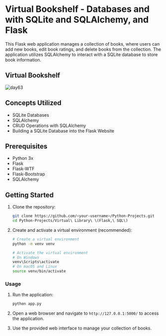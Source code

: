# Virtual Bookshelf - Databases and with SQLite and SQLAlchemy, and Flask
This Flask web application manages a collection of books, where users can add new books, edit book ratings, and delete books from the collection. The application utilizes SQLAlchemy to interact with a SQLite database to store book information. 

## Virtual Bookshelf
![day63](https://user-images.githubusercontent.com/98851253/162035331-cefbd488-261c-4897-9bbd-0ece40617ebb.gif)

## Concepts Utilized 
- SQLite Databases
- SQLAlchemy
- CRUD Operations with SQLAlchemy
- Building a SQLite Database into the Flask Website

 ## Prerequisites
- Python 3x
- Flask
- Flask-WTF
- Flask-Bootstrap
- SQLAlchemy

## Getting Started
1. Clone the repository:

    ```bash
    git clone https://github.com/<your-username>/Python-Projects.git
    cd Python-Projects/Virtual\ Library\ \(Flask,\ SQL\)
    ```
2. Create and activate a virtual environment (recommended):

    ```bash
    # Create a virtual environment
    python -m venv venv

    # Activate the virtual environment
    # On Windows
    venv\Scripts\activate
    # On macOS and Linux
    source venv/bin/activate
    ```

### Usage

1. Run the application:

   ```bash
   python app.py
   ```

2. Open a web browser and navigate to `http://127.0.0.1:5000/` to access the application.

3. Use the provided web interface to manage your collection of books.
